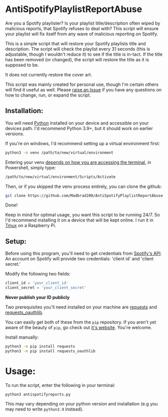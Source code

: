 # AntiSpotifyPlaylistReportAbuse

Are you a Spotify playlister? Is your playlist title/description often wiped by malicious reports, that Spotify refuses to deal with? This script will ensure your playlist will fix itself from any wave of malicious reporting on Spotify.

This is a simple script that will restore your Spotify playlists title and description. The script will check the playlist every 31 seconds (this is adjustable, though I wouldn't reduce it) to see if the title is in-tact. If the title has been removed (or changed), the script will restore the title as it is supposed to be.

It does not currently restore the cover art.

This script was mainly created for personal use, though I'm certain others will find it useful as well. Please [raise an Issue](https://github.com/Madbrad200/AntiSpotifyPlaylistReportAbuse/issues/new) if you have any questions on how to change, run, or expand the script.

## Installation:

You will need [Python](https://www.python.org/downloads/) installed on your device and accessible on your devices path. I'd recommend Python 3.9+, but it should work on earlier versions.

If you're on windows, I'd recommend setting up a virtual environment first:

```bash
python3 -m venv /path/to/new/virtual/environment
```

Entering your venv [depends on how you are accessing the terminal](https://docs.python.org/3/library/venv.html), in Powershell, simply type:
```bash
/path/to/new/virtual/environment/Scripts/Activate
```

Then, or if you skipped the venv process entirely, you can clone the github:

```bash
git clone https://github.com/Madbrad200/AntiSpotifyPlaylistReportAbuse
```

Done!

Keep in mind for optimal usage, you want this script to be running 24/7. So I'd recommend installing it on a device that will be kept online. I run it in [Tmux](https://github.com/tmux/tmux/wiki) on a Raspberry Pi.

## Setup:
Before using this program, you'll need to get credentials from [Spotify's API](https://developer.spotify.com/documentation/web-api/quick-start/).
An account on Spotify will provide two credentials: 'client id' and 'client secret.'

Modify the following two fields:
```python
client_id = 'your_client_id'
client_secret = 'your_client_secret'
```

**Never publish your ID publicly**

Two prerequisites you'll need installed on your machine are [requests](https://requests.readthedocs.io/en/latest/) and [requests_oauthlib](https://requests-oauthlib.readthedocs.io/en/latest/).

You can easily get both of these from the `pip` repository.
If you aren't yet aware of the beauty of `pip`, go check out [it's website](https://pypi.org/project/pip/).
You're welcome.

Install manually:
```bash
python3 -m pip install requests
python3 -m pip install requests_oauthlib
```

# Usage:

To run the script, enter the following in your terminal:

`python3 antispotifyreports.py`

This may vary depending on your python version and installation (e.g you may need to write `python3.9` instead).
